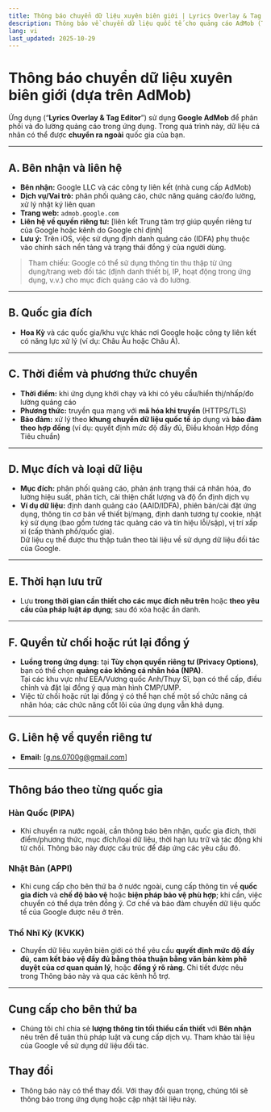 ```yaml
---
title: Thông báo chuyển dữ liệu xuyên biên giới | Lyrics Overlay & Tag Editor
description: Thông báo về chuyển dữ liệu quốc tế cho quảng cáo AdMob (Tiếng Việt)
lang: vi
last_updated: 2025-10-29
---
```


# Thông báo chuyển dữ liệu xuyên biên giới (dựa trên AdMob)

Ứng dụng (“**Lyrics Overlay & Tag Editor**”) sử dụng **Google AdMob** để phân phối và đo lường quảng cáo trong ứng dụng. Trong quá trình này, dữ liệu cá nhân có thể được **chuyển ra ngoài** quốc gia của bạn.

---

## A. Bên nhận và liên hệ
- **Bên nhận:** Google LLC và các công ty liên kết (nhà cung cấp AdMob)  
- **Dịch vụ/Vai trò:** phân phối quảng cáo, chức năng quảng cáo/đo lường, xử lý nhật ký liên quan  
- **Trang web:** `admob.google.com`  
- **Liên hệ về quyền riêng tư:** [liên kết Trung tâm trợ giúp quyền riêng tư của Google hoặc kênh do Google chỉ định]  
- **Lưu ý:** Trên iOS, việc sử dụng định danh quảng cáo (IDFA) phụ thuộc vào chính sách nền tảng và trạng thái đồng ý của người dùng.

> Tham chiếu: Google có thể sử dụng thông tin thu thập từ ứng dụng/trang web đối tác (định danh thiết bị, IP, hoạt động trong ứng dụng, v.v.) cho mục đích quảng cáo và đo lường.

---

## B. Quốc gia đích
- **Hoa Kỳ** và các quốc gia/khu vực khác nơi Google hoặc công ty liên kết có năng lực xử lý (ví dụ: Châu Âu hoặc Châu Á).

---

## C. Thời điểm và phương thức chuyển
- **Thời điểm:** khi ứng dụng khởi chạy và khi có yêu cầu/hiển thị/nhấp/đo lường quảng cáo  
- **Phương thức:** truyền qua mạng với **mã hóa khi truyền** (HTTPS/TLS)  
- **Bảo đảm:** xử lý theo **khung chuyển dữ liệu quốc tế** áp dụng và **bảo đảm theo hợp đồng** (ví dụ: quyết định mức độ đầy đủ, Điều khoản Hợp đồng Tiêu chuẩn)

---

## D. Mục đích và loại dữ liệu
- **Mục đích:** phân phối quảng cáo, phản ánh trạng thái cá nhân hóa, đo lường hiệu suất, phân tích, cải thiện chất lượng và độ ổn định dịch vụ  
- **Ví dụ dữ liệu:** định danh quảng cáo (AAID/IDFA), phiên bản/cài đặt ứng dụng, thông tin cơ bản về thiết bị/mạng, định danh tương tự cookie, nhật ký sử dụng (bao gồm tương tác quảng cáo và tín hiệu lỗi/sập), vị trí xấp xỉ (cấp thành phố/quốc gia).  
  Dữ liệu cụ thể được thu thập tuân theo tài liệu về sử dụng dữ liệu đối tác của Google.

---

## E. Thời hạn lưu trữ
- Lưu **trong thời gian cần thiết cho các mục đích nêu trên** hoặc **theo yêu cầu của pháp luật áp dụng**; sau đó xóa hoặc ẩn danh.

---

## F. Quyền từ chối hoặc rút lại đồng ý
- **Luồng trong ứng dụng:** tại **Tùy chọn quyền riêng tư (Privacy Options)**, bạn có thể chọn **quảng cáo không cá nhân hóa (NPA)**.  
  Tại các khu vực như EEA/Vương quốc Anh/Thụy Sĩ, bạn có thể cấp, điều chỉnh và đặt lại đồng ý qua màn hình CMP/UMP.  
- Việc từ chối hoặc rút lại đồng ý có thể hạn chế một số chức năng cá nhân hóa; các chức năng cốt lõi của ứng dụng vẫn khả dụng.

---

## G. Liên hệ về quyền riêng tư
- **Email:** [g.ns.0700g@gmail.com]

---

## Thông báo theo từng quốc gia

### Hàn Quốc (PIPA)
- Khi chuyển ra nước ngoài, cần thông báo bên nhận, quốc gia đích, thời điểm/phương thức, mục đích/loại dữ liệu, thời hạn lưu trữ và tác động khi từ chối. Thông báo này được cấu trúc để đáp ứng các yêu cầu đó.

### Nhật Bản (APPI)
- Khi cung cấp cho bên thứ ba ở nước ngoài, cung cấp thông tin về **quốc gia đích** và **chế độ bảo vệ** hoặc **biện pháp bảo vệ phù hợp**; khi cần, việc chuyển có thể dựa trên đồng ý. Cơ chế và bảo đảm chuyển dữ liệu quốc tế của Google được nêu ở trên.

### Thổ Nhĩ Kỳ (KVKK)
- Chuyển dữ liệu xuyên biên giới có thể yêu cầu **quyết định mức độ đầy đủ**, **cam kết bảo vệ đầy đủ bằng thỏa thuận bằng văn bản kèm phê duyệt của cơ quan quản lý**, hoặc **đồng ý rõ ràng**. Chi tiết được nêu trong Thông báo này và qua các kênh hỗ trợ.

---

## Cung cấp cho bên thứ ba
- Chúng tôi chỉ chia sẻ **lượng thông tin tối thiểu cần thiết** với **Bên nhận** nêu trên để tuân thủ pháp luật và cung cấp dịch vụ. Tham khảo tài liệu của Google về sử dụng dữ liệu đối tác.

## Thay đổi
- Thông báo này có thể thay đổi. Với thay đổi quan trọng, chúng tôi sẽ thông báo trong ứng dụng hoặc cập nhật tài liệu này.


